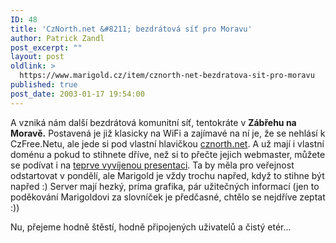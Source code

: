```yaml
---
ID: 48
title: 'CzNorth.net &#8211; bezdrátová síť pro Moravu'
author: Patrick Zandl
post_excerpt: ""
layout: post
oldlink: >
  https://www.marigold.cz/item/cznorth-net-bezdratova-sit-pro-moravu
published: true
post_date: 2003-01-17 19:54:00
---
```

<p>
A vzniká nám další bezdrátová komunitní síť, tentokráte v <STRONG>Zábřehu na Moravě.</STRONG> Postavená je již klasicky na WiFi a zajímavé na ní je, že se nehlásí k CzFree.Netu, ale jede si pod vlastní hlavičkou <A href="http://www.cznorth.net/">cznorth.net</A>. A už mají i vlastní doménu a pokud to stihnete dříve, než si to přečte jejich webmaster, můžete se podívat i na <A href="http://www.cznorth.net/web/index.php?source=main.php" target=_blank>teprve vyvíjenou presentaci</A>. Ta by měla pro veřejnost odstartovat v pondělí, ale Marigold je vždy trochu napřed, když to stihne být napřed :) Server mají hezký, príma grafika, pár užitečných informací (jen to poděkování Marigoldovi za slovníček je předčasné, chtělo se nejdříve zeptat :))</p>

<p>
Nu, přejeme hodně štěstí, hodně připojených uživatelů a čistý etér...</p>
